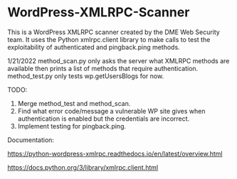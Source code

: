 # WordPress-XMLRPC-Scanner

This is a WordPress XMLRPC scanner created by the DME Web Security team. It uses the Python xmlrpc.client library to make calls to test the exploitability of authenticated and pingback.ping methods. 


1/21/2022
method_scan.py only asks the server what XMLRPC methods are available then prints a list of methods that require authentication. 
method_test.py only tests wp.getUsersBlogs for now. 

TODO: 
1. Merge method_test and method_scan. 
2. Find what error code/message a vulnerable WP site gives when authentication is enabled but the credentials are incorrect.
3. Implement testing for pingback.ping. 

Documentation:

https://python-wordpress-xmlrpc.readthedocs.io/en/latest/overview.html

https://docs.python.org/3/library/xmlrpc.client.html
